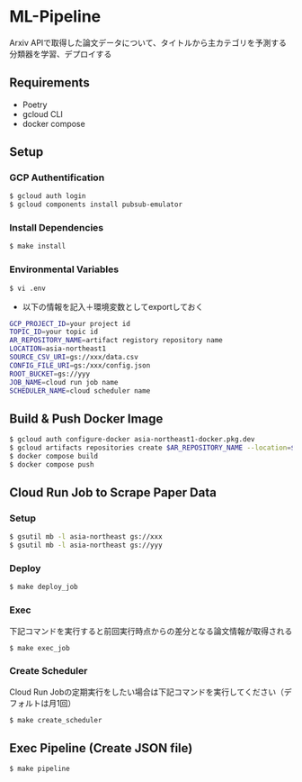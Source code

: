 # ML-Pipeline
Arxiv APIで取得した論文データについて、タイトルから主カテゴリを予測する分類器を学習、デプロイする

## Requirements
- Poetry
- gcloud CLI
- docker compose

## Setup
### GCP Authentification
```bash
$ gcloud auth login
$ gcloud components install pubsub-emulator
```

### Install Dependencies
```bash
$ make install
```

### Environmental Variables
```bash
$ vi .env
```

- 以下の情報を記入＋環境変数としてexportしておく
```bash
GCP_PROJECT_ID=your project id
TOPIC_ID=your topic id
AR_REPOSITORY_NAME=artifact registory repository name
LOCATION=asia-northeast1
SOURCE_CSV_URI=gs://xxx/data.csv
CONFIG_FILE_URI=gs:/xxx/config.json
ROOT_BUCKET=gs://yyy
JOB_NAME=cloud run job name
SCHEDULER_NAME=cloud scheduler name
```

## Build & Push Docker Image
```bash
$ gcloud auth configure-docker asia-northeast1-docker.pkg.dev
$ gcloud artifacts repositories create $AR_REPOSITORY_NAME --location=$LOCATION --repository-format=docker
$ docker compose build
$ docker compose push
```

## Cloud Run Job to Scrape Paper Data
### Setup
```bash
$ gsutil mb -l asia-northeast gs://xxx
$ gsutil mb -l asia-northeast gs://yyy
```

### Deploy
```bash
$ make deploy_job
```

### Exec
下記コマンドを実行すると前回実行時点からの差分となる論文情報が取得される
```bash
$ make exec_job
```

### Create Scheduler
Cloud Run Jobの定期実行をしたい場合は下記コマンドを実行してください（デフォルトは月1回）
```bash
$ make create_scheduler
```

## Exec Pipeline (Create JSON file)
```bash
$ make pipeline
```
